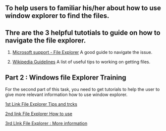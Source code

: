 ## To help users to familiar his/her about how to use window explorer to find the files.

## Thre are the 3 helpful tutotials to guide on how to navigate the file explorer.

1. [Microsoft support - File Explorer](https://support.microsoft.com/en-us/windows/find-your-files-in-windows-5c7c8cfe-c289-fae4-f5f8-6b3fdba418d2#:~:text=under%20Best%20match.-,Search%20File%20Explorer%3A%20Open%20File%20Explorer%20from%20the%20taskbar%20or,only%20for%20files%20stored%20there.) A good guide to navigate the issue.

2. [Wikipedia Guidelines](https://www.wikihow.com/Navigate-the-Windows-Directory) A list of useful tips to working on getting files.

## Part 2 : Windows file Explorer Training

For the second part of this task, you need to get tutorials to help the user to give more relevant information how to use window explorer.

[1st Link File Explorer Tips and trcks](https://www.youtube.com/watch?v=OUH3SLBNZyY&t=485s)

[2nd link File Explorer How to use](https://support.microsoft.com/en-us/windows/file-explorer-in-windows-ef370130-1cca-9dc5-e0df-2f7416fe1cb1)

[3rd LInk File Explorer : More information](https://www.customguide.com/windows-10/file-explorer)

